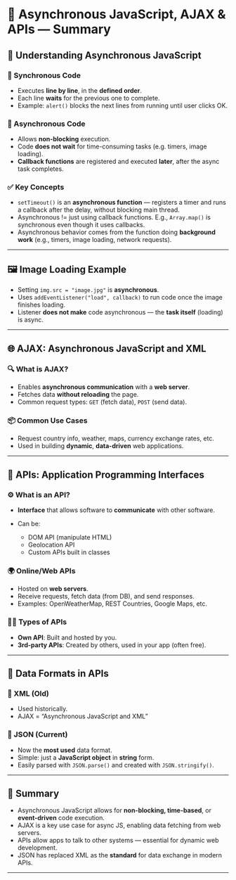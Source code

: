 # 📘 Asynchronous JavaScript, AJAX & APIs — Summary

## 🧠 Understanding Asynchronous JavaScript

### 🔁 Synchronous Code

* Executes **line by line**, in the **defined order**.
* Each line **waits** for the previous one to complete.
* Example: `alert()` blocks the next lines from running until user clicks OK.

### 🔄 Asynchronous Code

* Allows **non-blocking** execution.
* Code **does not wait** for time-consuming tasks (e.g. timers, image loading).
* **Callback functions** are registered and executed **later**, after the async task completes.

### ✅ Key Concepts

* `setTimeout()` is an **asynchronous function** — registers a timer and runs a callback after the delay, without blocking main thread.
* Asynchronous != just using callback functions. E.g., `Array.map()` is synchronous even though it uses callbacks.
* Asynchronous behavior comes from the function doing **background work** (e.g., timers, image loading, network requests).

---

## 🖼️ Image Loading Example

* Setting `img.src = "image.jpg"` is **asynchronous**.
* Uses `addEventListener("load", callback)` to run code once the image finishes loading.
* Listener **does not make** code asynchronous — the **task itself** (loading) is async.

---

## 🌐 AJAX: Asynchronous JavaScript and XML

### 🔍 What is AJAX?

* Enables **asynchronous communication** with a **web server**.
* Fetches data **without reloading** the page.
* Common request types: `GET` (fetch data), `POST` (send data).

### 📦 Common Use Cases

* Request country info, weather, maps, currency exchange rates, etc.
* Used in building **dynamic**, **data-driven** web applications.

---

## 🔗 APIs: Application Programming Interfaces

### ⚙️ What is an API?

* **Interface** that allows software to **communicate** with other software.
* Can be:

  * DOM API (manipulate HTML)
  * Geolocation API
  * Custom APIs built in classes

### 🌍 Online/Web APIs

* Hosted on **web servers**.
* Receive requests, fetch data (from DB), and send responses.
* Examples: OpenWeatherMap, REST Countries, Google Maps, etc.

### 👨‍💻 Types of APIs

* **Own API**: Built and hosted by you.
* **3rd-party APIs**: Created by others, used in your app (often free).

---

## 📄 Data Formats in APIs

### 📘 XML (Old)

* Used historically.
* AJAX = “Asynchronous JavaScript and XML”

### 📙 JSON (Current)

* Now the **most used** data format.
* Simple: just a **JavaScript object** in **string** form.
* Easily parsed with `JSON.parse()` and created with `JSON.stringify()`.

---

## 🚀 Summary

* Asynchronous JavaScript allows for **non-blocking, time-based**, or **event-driven** code execution.
* AJAX is a key use case for async JS, enabling data fetching from web servers.
* APIs allow apps to talk to other systems — essential for dynamic web development.
* JSON has replaced XML as the **standard** for data exchange in modern APIs.

---

